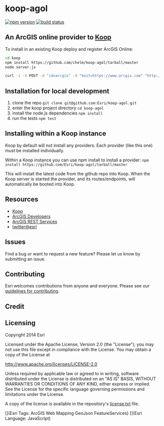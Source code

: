 # koop-agol

[![npm version][npm-img]][npm-url]
[![build status][travis-img]][travis-url]

[npm-img]: https://img.shields.io/npm/v/koop-agol.svg?style=flat-square
[npm-url]: https://www.npmjs.com/package/koop-agol
[travis-img]: https://img.shields.io/travis/koopjs/koop-agol.svg?style=flat-square
[travis-url]: https://travis-ci.org/koopjs/koop-agol

## An ArcGIS online provider to [Koop](https://github.com/Esri/koop) 

To install in an existing Koop deploy and register ArcGIS Online:

```bash
cd koop
npm install https://github.com/chelm/koop-agol/tarball/master
node server.js

curl -i -X POST -d "id=arcgis" -d "host=https://www.arcgis.com" "http://localhost:1337/agol"
```

## Installation for local development 
1. clone the repo
   ```git clone git@github.com:Esri/koop-agol.git```
2. enter the koop project directory 
    ```cd koop-agol```
3. install the node.js dependencies
    ```npm install```
4. run the tests
    ```npm test``` 

## Installing within a Koop instance 

Koop by default will not install any providers. Each provider (like this one) must be installed individually. 

Within a Koop instance you can use npm install to install a provider: 
  ```npm install https://github.com/Esri/koop-agol/tarball/master```

This will install the latest code from the github repo into Koop. When the Koop server is started the provider, and its routes/endpoints, will automatically be booted into Koop. 

## Resources
* [Koop](https://github.com/Esri/koop)
* [ArcGIS Developers](http://developers.arcgis.com)
* [ArcGIS REST Services](http://resources.arcgis.com/en/help/arcgis-rest-api/)
* [twitter@esri](http://twitter.com/esri)

## Issues
Find a bug or want to request a new feature?  Please let us know by submitting an issue.

## Contributing
Esri welcomes contributions from anyone and everyone. Please see our [guidelines for contributing](https://github.com/esri/contributing).

## Credit

## Licensing
Copyright 2014 Esri

Licensed under the Apache License, Version 2.0 (the "License");
you may not use this file except in compliance with the License.
You may obtain a copy of the License at

   http://www.apache.org/licenses/LICENSE-2.0

Unless required by applicable law or agreed to in writing, software
distributed under the License is distributed on an "AS IS" BASIS,
WITHOUT WARRANTIES OR CONDITIONS OF ANY KIND, either express or implied.
See the License for the specific language governing permissions and
limitations under the License.

A copy of the license is available in the repository's [license.txt]( https://raw.github.com/Esri/koop-agol/master/license.txt) file.

[](Esri Tags: ArcGIS Web Mapping GeoJson FeatureServices)
[](Esri Language: JavaScript)
